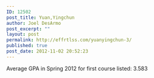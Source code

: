 ```yaml
---
ID: 12502
post_title: Yuan,Yingchun
author: Joel DesArmo
post_excerpt: ""
layout: post
permalink: http://effrtlss.com/yuanyingchun-3/
published: true
post_date: 2012-11-02 20:52:23
---
```

<p>Average GPA in Spring 2012 for first course listed: 3.583</p>